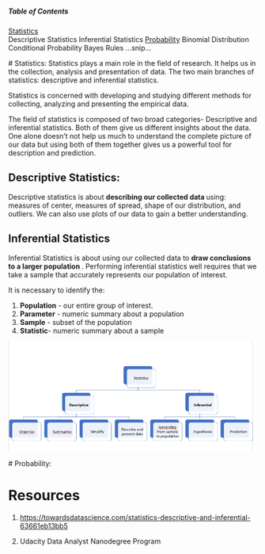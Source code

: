 ##### Table of Contents 

[Statistics](#statistics)  
  Descriptive Statistics 
  Inferential Statistics
[Probability](#probability)
  Binomial Distribution
  Conditional Probability
  Bayes Rules
...snip...    

  
<a name="statistics"/>
# Statistics: 
Statistics plays a main role in the field of research. It helps us in the collection, analysis and presentation of data. The two main branches of statistics: descriptive and inferential statistics.

Statistics is concerned with developing and studying different methods for collecting, analyzing and presenting the empirical data.

The field of statistics is composed of two broad categories- Descriptive and inferential statistics. Both of them give us different insights about the data. One alone doesn’t not help us much to understand the complete picture of our data but using both of them together gives us a powerful tool for description and prediction.

## Descriptive Statistics: 

Descriptive statistics is about <b> describing our collected data </b>using: measures of center, measures of spread, shape of our distribution, and outliers. We can also use plots of our data to gain a better understanding.

## Inferential Statistics
Inferential Statistics is about using our collected data to <b> draw conclusions to a larger population </b>. Performing inferential statistics well requires that we take a sample that accurately represents our population of interest.

It is necessary to identify the:
1. <b>Population</b> - our entire group of interest.
2. <b>Parameter</b> - numeric summary about a population
3. <b>Sample</b> - subset of the population
4. <b>Statistic</b>- numeric summary about a sample

![alt text](statistic.png)

<a name="probability"/>
# Probability: 


# Resources
1. https://towardsdatascience.com/statistics-descriptive-and-inferential-63661eb13bb5

2. Udacity Data Analyst Nanodegree Program
